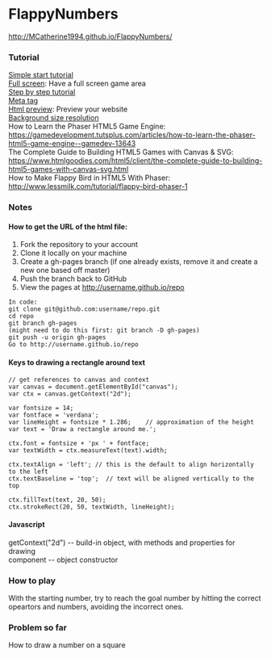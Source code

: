 # FlappyNumbers

http://MCatherine1994.github.io/FlappyNumbers/

### Tutorial
[Simple start tutorial](https://www.w3schools.com/graphics/game_intro.asp)   
[Full screen](https://h3manth.com/content/html5-canvas-full-screen-and-full-page): Have a full screen game area  
[Step by step tutorial](https://developer.mozilla.org/en-US/docs/Games/Tutorials/2D_Breakout_game_pure_JavaScript)  
[Meta tag](https://www.w3schools.com/tags/tag_meta.asp)  
[Html preview](http://htmlpreview.github.io/): Preview your website  
[Background size resolution](https://gamedevelopment.tutsplus.com/articles/quick-tip-what-is-the-best-screen-resolution-for-your-game--gamedev-14723)  
How to Learn the Phaser HTML5 Game Engine: https://gamedevelopment.tutsplus.com/articles/how-to-learn-the-phaser-html5-game-engine--gamedev-13643  
The Complete Guide to Building HTML5 Games with Canvas & SVG: https://www.htmlgoodies.com/html5/client/the-complete-guide-to-building-html5-games-with-canvas-svg.html  
How to Make Flappy Bird in HTML5 With Phaser: http://www.lessmilk.com/tutorial/flappy-bird-phaser-1  

### Notes  
#### How to get the URL of the html file:   
1. Fork the repository to your account 
2. Clone it locally on your machine  
3. Create a gh-pages branch (if one already exists, remove it and create a new one based off master)  
4. Push the branch back to GitHub  
5. View the pages at http://username.github.io/repo    
```  
In code:  
git clone git@github.com:username/repo.git  
cd repo  
git branch gh-pages  
(might need to do this first: git branch -D gh-pages)  
git push -u origin gh-pages  
Go to http://username.github.io/repo
```  
#### Keys to drawing a rectangle around text  
```
// get references to canvas and context
var canvas = document.getElementById("canvas");
var ctx = canvas.getContext("2d");

var fontsize = 14;
var fontface = 'verdana';
var lineHeight = fontsize * 1.286;    // approximation of the height
var text = 'Draw a rectangle around me.';

ctx.font = fontsize + 'px ' + fontface;
var textWidth = ctx.measureText(text).width;

ctx.textAlign = 'left'; // this is the default to align horizontally to the left
ctx.textBaseline = 'top';  // text will be aligned vertically to the top

ctx.fillText(text, 20, 50);
ctx.strokeRect(20, 50, textWidth, lineHeight);
```  

#### Javascript  
getContext("2d") -- build-in object, with methods and properties for drawing  
component -- object constructor  

### How to play  
With the starting number, try to reach the goal number by hitting the correct opeartors and numbers, avoiding the incorrect ones.  

### Problem so far  
How to draw a number on a square  
 
